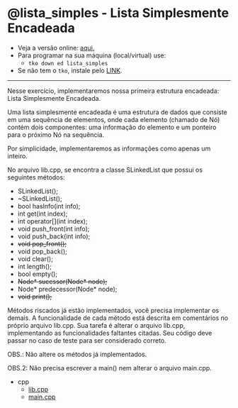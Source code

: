 # @lista_simples - Lista Simplesmente Encadeada

- Veja a versão online: [aqui.](https://github.com/qxcodeed/arcade/blob/master/base/lista_simples/Readme.md)
- Para programar na sua máquina (local/virtual) use:
  - `tko down ed lista_simples`
- Se não tem o `tko`, instale pelo [LINK](https://github.com/senapk/tko#tko).

---

Nesse exercício, implementaremos nossa primeira estrutura encadeada: Lista Simplesmente Encadeada.

Uma lista simplesmente encadeada é uma estrutura de dados que consiste em uma sequência de elementos, onde cada elemento (chamado de Nó) contém dois componentes: uma informação do elemento e um ponteiro para o próximo Nó na sequência.

Por simplicidade, implementaremos as informações como apenas um inteiro.

No arquivo lib.cpp, se encontra a classe SLinkedList que possui os seguintes métodos:

- SLinkedList();
- ~SLinkedList();
- bool hasInfo(int info);
- int get(int index);
- int operator[](int index);
- void push_front(int info);
- void push_back(int info);
- ~~void pop_front();~~
- void pop_back();
- void clear();
- int length();
- bool empty();
- ~~Node\* sucessor(Node* node);~~
- Node\* predecessor(Node* node);
- ~~void print();~~

Métodos riscados já estão implementados, você precisa implementar os demais.
A funcionalidade de cada método está descrita em comentários no próprio arquivo lib.cpp. Sua tarefa é alterar o arquivo lib.cpp, implementando as funcionalidades faltantes citadas. Seu código deve passar no caso de teste para ser considerado correto.

OBS.: Não altere os métodos já implementados.

OBS.2: Não precisa escrever a main() nem alterar o arquivo main.cpp.

<!-- links .cache/draft -->
- cpp
  - [lib.cpp](https://github.com/qxcodeed/arcade/blob/master/base/lista_simples/.cache/draft/cpp/lib.cpp)
  - [main.cpp](https://github.com/qxcodeed/arcade/blob/master/base/lista_simples/.cache/draft/cpp/main.cpp)
<!-- links -->
